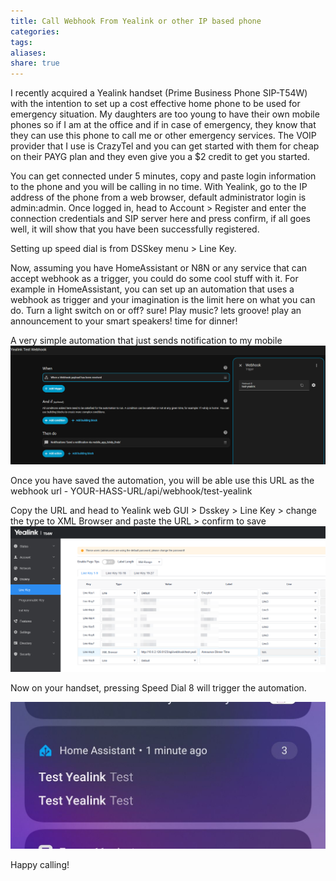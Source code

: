 ```yaml
---
title: Call Webhook From Yealink or other IP based phone
categories:
tags:
aliases:
share: true
---
```

I recently acquired a Yealink handset (Prime Business Phone SIP-T54W) with the intention to set up a cost effective home phone to be used for emergency situation. My daughters are too young to have their own mobile phones so if I am at the office and if in case of emergency, they know that they can use this phone to call me or other emergency services. 
The VOIP provider that I use is CrazyTel and you can get started with them for cheap on their PAYG plan and they even give you a $2 credit to get you started.

You can get connected under 5 minutes, copy and paste login information to the phone and you will be calling in no time.
With Yealink, go to the IP address of the phone from a web browser, default administrator login is admin:admin. Once logged in, head to Account > Register and enter the connection credentials and SIP server here and press confirm, if all goes well, it will show that you have been successfully registered.

Setting up speed dial is from DSSkey menu > Line Key.

Now, assuming you have HomeAssistant or N8N or any service that can accept webhook as a trigger, you could do some cool stuff with it.
For example in HomeAssistant, you can set up an automation that uses a webhook as trigger and your imagination is the limit here on what you can do. Turn a light switch on or off? sure! Play music? lets groove! play an announcement to your smart speakers! time for dinner!

A very simple automation that just sends notification to my mobile
![webhook-hass.png](/images/webhook-hass.png)

Once you have saved the automation, you will be able use this URL as the webhook url - YOUR-HASS-URL/api/webhook/test-yealink

Copy the URL and head to Yealink web GUI > Dsskey > Line Key > change the type to XML Browser and paste the URL > confirm to save
![yealink-xml-browser-webook.png](/images/yealink-xml-browser-webook.png)

Now on your handset, pressing Speed Dial 8 will trigger the automation.

![hass-webhook-telegram-notify.jpg](/images/hass-webhook-telegram-notify.jpg)

Happy calling!